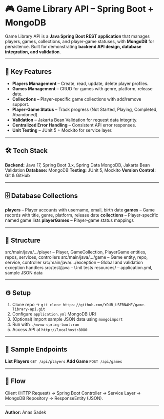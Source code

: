 # 🎮 Game Library API – Spring Boot + MongoDB

Game Library API is a **Java Spring Boot REST application** that manages players, games, collections, and player-game statuses, with **MongoDB** for persistence.
Built for demonstrating **backend API design, database integration, and validation**.

---

## 🚀 Key Features

* **Players Management** – Create, read, update, delete player profiles.
* **Games Management** – CRUD for games with genre, platform, release date.
* **Collections** – Player-specific game collections with add/remove support.
* **Player-Game Status** – Track progress (Not Started, Playing, Completed, Abandoned).
* **Validation** – Jakarta Bean Validation for request data integrity.
* **Centralized Error Handling** – Consistent API error responses.
* **Unit Testing** – JUnit 5 + Mockito for service layer.

---

## 🛠 Tech Stack

**Backend:** Java 17, Spring Boot 3.x, Spring Data MongoDB, Jakarta Bean Validation
**Database:** MongoDB
**Testing:** JUnit 5, Mockito
**Version Control:** Git & GitHub

---

## 🗄 Database Collections

**players** – Player accounts with username, email, birth date
**games** – Game records with title, genre, platform, release date
**collections** – Player-specific named game lists
**playerGames** – Player-game status mappings

---

## 📂 Structure

src/main/java/…/player – Player, GameCollection, PlayerGame entities, repos, services, controllers
src/main/java/…/game – Game entity, repo, service, controller
src/main/java/…/exception – Global and validation exception handlers
src/test/java – Unit tests
resources/ – application.yml, sample JSON data

---

## ⚙️ Setup

1. Clone repo → `git clone https://github.com/YOUR_USERNAME/game-library-api.git`
2. Configure `application.yml` MongoDB URI
3. (Optional) Import sample JSON data using `mongoimport`
4. Run with `./mvnw spring-boot:run`
5. Access API at `http://localhost:8080`

---

## 📸 Sample Endpoints

**List Players**
`GET /api/players`
**Add Game**
`POST /api/games`

---

## 🔄 Flow

Client (HTTP Request) → Spring Boot Controller → Service Layer → MongoDB Repository → ResponseEntity (JSON).

---

**Author:** Anas Sadek
